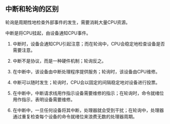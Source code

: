 ## 中断和轮询的区别

轮询是周期性地检查外部事件的发生，需要消耗大量CPU资源。

中断是将CPU挂起，由设备通知CPU事件。

1.  中断时，设备会通知CPU引起注意；而在轮询中，CPU会稳定地检查设备是否需要注意。
    
2.  中断不是协议，而是一种硬件机制；轮询反之。
    
3.  在中断中，该设备由中断处理程序提供服务；轮询时，该设备由CPU维修。
    
4.  中断可以随时发生；轮询时，CPU会以固定的间隔稳定地对设备进行投票。
    
5.  在中断中，中断请求线用作指示设备需要维修的指示；在轮询时，命令就绪位用作指示，表明设备需要维修。
    
6.  在中断中，一旦任何设备将其中断，处理器就会受到干扰；在轮询中，处理器通过重复检查每个设备的命令就绪位来浪费无数的处理器周期。